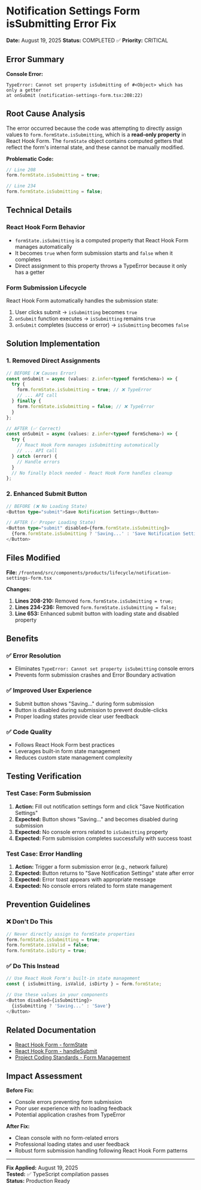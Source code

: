 # Notification Settings Form isSubmitting Error Fix

**Date:** August 19, 2025
**Status:** COMPLETED ✅
**Priority:** CRITICAL

## Error Summary

**Console Error:**
```
TypeError: Cannot set property isSubmitting of #<Object> which has only a getter
at onSubmit (notification-settings-form.tsx:208:22)
```

## Root Cause Analysis

The error occurred because the code was attempting to directly assign values to `form.formState.isSubmitting`, which is a **read-only property** in React Hook Form. The `formState` object contains computed getters that reflect the form's internal state, and these cannot be manually modified.

**Problematic Code:**
```typescript
// Line 208
form.formState.isSubmitting = true;

// Line 234  
form.formState.isSubmitting = false;
```

## Technical Details

### React Hook Form Behavior
- `formState.isSubmitting` is a computed property that React Hook Form manages automatically
- It becomes `true` when form submission starts and `false` when it completes
- Direct assignment to this property throws a TypeError because it only has a getter

### Form Submission Lifecycle
React Hook Form automatically handles the submission state:
1. User clicks submit → `isSubmitting` becomes `true`
2. `onSubmit` function executes → `isSubmitting` remains `true`
3. `onSubmit` completes (success or error) → `isSubmitting` becomes `false`

## Solution Implementation

### 1. Removed Direct Assignments
```typescript
// BEFORE (❌ Causes Error)
const onSubmit = async (values: z.infer<typeof formSchema>) => {
  try {
    form.formState.isSubmitting = true; // ❌ TypeError
    // ... API call
  } finally {
    form.formState.isSubmitting = false; // ❌ TypeError
  }
};

// AFTER (✅ Correct)
const onSubmit = async (values: z.infer<typeof formSchema>) => {
  try {
    // React Hook Form manages isSubmitting automatically
    // ... API call
  } catch (error) {
    // Handle errors
  }
  // No finally block needed - React Hook Form handles cleanup
};
```

### 2. Enhanced Submit Button
```typescript
// BEFORE (❌ No Loading State)
<Button type="submit">Save Notification Settings</Button>

// AFTER (✅ Proper Loading State)
<Button type="submit" disabled={form.formState.isSubmitting}>
  {form.formState.isSubmitting ? 'Saving...' : 'Save Notification Settings'}
</Button>
```

## Files Modified

**File:** `/frontend/src/components/products/lifecycle/notification-settings-form.tsx`

**Changes:**
1. **Lines 208-210:** Removed `form.formState.isSubmitting = true;`
2. **Lines 234-236:** Removed `form.formState.isSubmitting = false;`
3. **Line 653:** Enhanced submit button with loading state and disabled property

## Benefits

### ✅ Error Resolution
- Eliminates `TypeError: Cannot set property isSubmitting` console errors
- Prevents form submission crashes and Error Boundary activation

### ✅ Improved User Experience
- Submit button shows "Saving..." during form submission
- Button is disabled during submission to prevent double-clicks
- Proper loading states provide clear user feedback

### ✅ Code Quality
- Follows React Hook Form best practices
- Leverages built-in form state management
- Reduces custom state management complexity

## Testing Verification

### Test Case: Form Submission
1. **Action:** Fill out notification settings form and click "Save Notification Settings"
2. **Expected:** Button shows "Saving..." and becomes disabled during submission
3. **Expected:** No console errors related to `isSubmitting` property
4. **Expected:** Form submission completes successfully with success toast

### Test Case: Error Handling  
1. **Action:** Trigger a form submission error (e.g., network failure)
2. **Expected:** Button returns to "Save Notification Settings" state after error
3. **Expected:** Error toast appears with appropriate message
4. **Expected:** No console errors related to form state management

## Prevention Guidelines

### ❌ Don't Do This
```typescript
// Never directly assign to formState properties
form.formState.isSubmitting = true;
form.formState.isValid = false;
form.formState.isDirty = true;
```

### ✅ Do This Instead
```typescript
// Use React Hook Form's built-in state management
const { isSubmitting, isValid, isDirty } = form.formState;

// Use these values in your components
<Button disabled={isSubmitting}>
  {isSubmitting ? 'Saving...' : 'Save'}
</Button>
```

## Related Documentation

- [React Hook Form - formState](https://react-hook-form.com/api/useform/formstate)
- [React Hook Form - handleSubmit](https://react-hook-form.com/api/useform/handlesubmit)
- [Project Coding Standards - Form Management](../docs/coding-standards.md#form-management)

## Impact Assessment

**Before Fix:**
- Console errors preventing form submission
- Poor user experience with no loading feedback
- Potential application crashes from TypeError

**After Fix:**
- Clean console with no form-related errors
- Professional loading states and user feedback
- Robust form submission handling following React Hook Form patterns

---

**Fix Applied:** August 19, 2025  
**Tested:** ✅ TypeScript compilation passes  
**Status:** Production Ready
